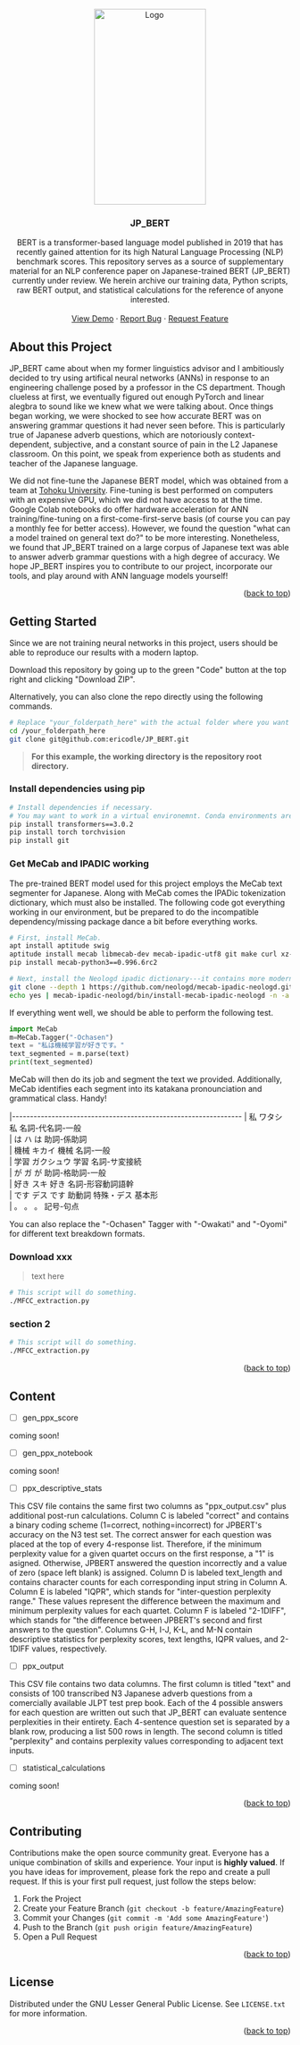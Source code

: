<!-- PROJECT LOGO -->
<br />
<div align="center">
  <a href="https://github.com/github_username/repo_name">
    <img src="https://github.com/ericodle/JP_BERT/blob/main/JPBERT_workflow.jpg" alt="Logo" width="200" height="350">
  </a>

<h3 align="center">JP_BERT</h3>

  <p align="center">
  BERT is a transformer-based language model published in 2019 that has recently gained attention for its high Natural Language Processing (NLP) benchmark scores. This repository serves as a source of supplementary material for an NLP conference paper on Japanese-trained BERT (JP_BERT) currently under review. We herein archive our training data, Python scripts, raw BERT output, and statistical calculations for the reference of anyone interested.
    <br />
    <br />
    <a href="https://github.com/github_username/repo_name">View Demo</a>
    ·
    <a href="https://github.com/github_username/repo_name/issues">Report Bug</a>
    ·
    <a href="https://github.com/github_username/repo_name/issues">Request Feature</a>
  </p>
</div>



<!-- ABOUT THE PROJECT -->
## About this Project

JP_BERT came about when my former linguistics advisor and I ambitiously decided to try using artifical neural networks (ANNs) in response to an engineering challenge posed by a professor in the CS department. Though clueless at first, we eventually figured out enough PyTorch and linear alegbra to sound like we knew what we were talking about. Once things began working, we were shocked to see how accurate BERT was on answering grammar questions it had never seen before. This is particularly true of Japanese adverb questions, which are notoriously context-dependent, subjective, and a constant source of pain in the L2 Japanese classroom. On this point, we speak from experience both as students and teacher of the Japanese language. 

We did not fine-tune the Japanese BERT model, which was obtained from a team at [Tohoku University](https://github.com/cl-tohoku/bert-japanese/tree/v1.0). Fine-tuning is best performed on computers with an expensive GPU, which we did not have access to at the time. Google Colab notebooks do offer hardware acceleration for ANN training/fine-tuning on a first-come-first-serve basis (of course you can pay a monthly fee for better access). However, we found the question "what can a model trained on general text do?" to be more interesting. Nonetheless, we found that JP_BERT trained on a large corpus of Japanese text was able to answer adverb grammar questions with a high degree of accuracy. We hope JP_BERT inspires you to contribute to our project, incorporate our tools, and play around with ANN language models yourself! 


<p align="right">(<a href="#top">back to top</a>)</p>


## Getting Started

Since we are not training neural networks in this project, users should be able to reproduce our results with a modern laptop.

Download this repository by going up to the green "Code" button at the top right and clicking "Download ZIP".

Alternatively, you can also clone the repo directly using the following commands.

  ```sh
  # Replace "your_folderpath_here" with the actual folder where you want the project to go.
  cd /your_folderpath_here
  git clone git@github.com:ericodle/JP_BERT.git
  ```

> __For this example, the working directory is the repository root directory.__ 

### Install dependencies using pip

  ```sh
  # Install dependencies if necessary. 
  # You may want to work in a virtual environemnt. Conda environments are nice for that.
  pip install transformers==3.0.2
  pip install torch torchvision
  pip install git
  ```
  
### Get MeCab and IPADIC working

The pre-trained BERT model used for this project employs the MeCab text segmenter for Japanese. Along with MeCab comes the IPADic tokenization dictionary, which must also be installed. The following code got everything working in our environment, but be prepared to do the incompatible dependency/missing package dance a bit before everything works.

  ```sh
  # First, install MeCab.
  apt install aptitude swig 
  aptitude install mecab libmecab-dev mecab-ipadic-utf8 git make curl xz-utils file -y
  pip install mecab-python3==0.996.6rc2
  
  # Next, install the Neologd ipadic dictionary---it contains more modern internet words.
  git clone --depth 1 https://github.com/neologd/mecab-ipadic-neologd.git
  echo yes | mecab-ipadic-neologd/bin/install-mecab-ipadic-neologd -n -a
  ```

If everything went well, we should be able to perform the following test.

  ```python
  import MeCab
  m=MeCab.Tagger("-Ochasen")
  text = "私は機械学習が好きです。"
  text_segmented = m.parse(text)
  print(text_segmented)
  ```
MeCab will then do its job and segment the text we provided. Additionally, MeCab identifies each segment into its katakana pronounciation and grammatical class. Handy!
         
|----------------------------------------------------------------
| 私       ワタシ     私       名詞-代名詞-一般  
| は       ハ       は       助詞-係助詞                         
| 機械      キカイ     機械      名詞-一般                       
| 学習      ガクシュウ   学習      名詞-サ変接続                 
| が       ガ       が       助詞-格助詞-一般                    
| 好き      スキ      好き      名詞-形容動詞語幹                
| です      デス      です      助動詞     特殊・デス   基本形   
| 。       。       。       記号-句点                           

You can also replace the "-Ochasen" Tagger with "-Owakati" and "-Oyomi" for different text breakdown formats.

### Download xxx

> text here

```sh
# This script will do something.
./MFCC_extraction.py
```


### section 2


```sh
# This script will do something.
./MFCC_extraction.py
```


<p align="right">(<a href="#top">back to top</a>)</p>


## Content

- [ ] gen_ppx_score

coming soon!

- [ ] gen_ppx_notebook

coming soon!

- [ ] ppx_descriptive_stats

This CSV file contains the same first two columns as "ppx_output.csv" plus additional post-run calculations. Column C is labeled "correct" and contains a binary coding scheme (1=correct, nothing=incorrect) for JPBERT's accuracy on the N3 test set. The correct answer for each question was placed at the top of every 4-response list. Therefore, if the minimum perplexity value for a given quartet occurs on the first response, a "1" is asigned. Otherwise, JPBERT answered the question incorrectly and a value of zero (space left blank) is assigned. Column D is labeled text_length and contains character counts for each corresponding input string in Column A. Column E is labeled "IQPR", which stands for "inter-question perplexity range." These values represent the difference between the maximum and minimum perplexity values for each quartet. Column F is labeled "2-1DIFF", which stands for "the difference between JPBERT's second and first answers to the question". Columns G-H, I-J, K-L, and M-N contain descriptive statistics for perplexity scores, text lengths, IQPR values, and 2-1DIFF values, respectively.

- [ ] ppx_output

This CSV file contains two data columns. The first column is titled "text" and consists of 100 transcribed N3 Japanese adverb questions from a comercially available JLPT test prep book. Each of the 4 possible answers for each question are written out such that JP_BERT can evaluate sentence perplexities in their entirety. Each 4-sentence question set is separated by a blank row, producing a list 500 rows in length. The second column is titled "perplexity" and contains perplexity values corresponding to adjacent text inputs.

- [ ] statistical_calculations

coming soon!

<p align="right">(<a href="#top">back to top</a>)</p>



<!-- CONTRIBUTING -->
## Contributing

Contributions make the open source community great. Everyone has a unique combination of skills and experience. Your input is **highly valued**.
If you have ideas for improvement, please fork the repo and create a pull request. 
If this is your first pull request, just follow the steps below:

1. Fork the Project
2. Create your Feature Branch (`git checkout -b feature/AmazingFeature`)
3. Commit your Changes (`git commit -m 'Add some AmazingFeature'`)
4. Push to the Branch (`git push origin feature/AmazingFeature`)
5. Open a Pull Request

<p align="right">(<a href="#top">back to top</a>)</p>



<!-- LICENSE -->
## License

Distributed under the GNU Lesser General Public License. See `LICENSE.txt` for more information.

<p align="right">(<a href="#top">back to top</a>)</p>





<!-- MARKDOWN LINKS & IMAGES -->
<!-- https://www.markdownguide.org/basic-syntax/#reference-style-links -->
[contributors-shield]: https://img.shields.io/github/contributors/github_username/repo_name.svg?style=for-the-badge
[contributors-url]: https://github.com/github_username/repo_name/graphs/contributors
[forks-shield]: https://img.shields.io/github/forks/github_username/repo_name.svg?style=for-the-badge
[forks-url]: https://github.com/github_username/repo_name/network/members
[stars-shield]: https://img.shields.io/github/stars/github_username/repo_name.svg?style=for-the-badge
[stars-url]: https://github.com/github_username/repo_name/stargazers
[issues-shield]: https://img.shields.io/github/issues/github_username/repo_name.svg?style=for-the-badge
[issues-url]: https://github.com/github_username/repo_name/issues
[license-shield]: https://img.shields.io/github/license/github_username/repo_name.svg?style=for-the-badge
[license-url]: https://github.com/github_username/repo_name/blob/master/LICENSE.txt
[linkedin-shield]: https://img.shields.io/badge/-LinkedIn-black.svg?style=for-the-badge&logo=linkedin&colorB=555
[linkedin-url]: https://linkedin.com/in/linkedin_username
[product-screenshot]: images/screenshot.png
